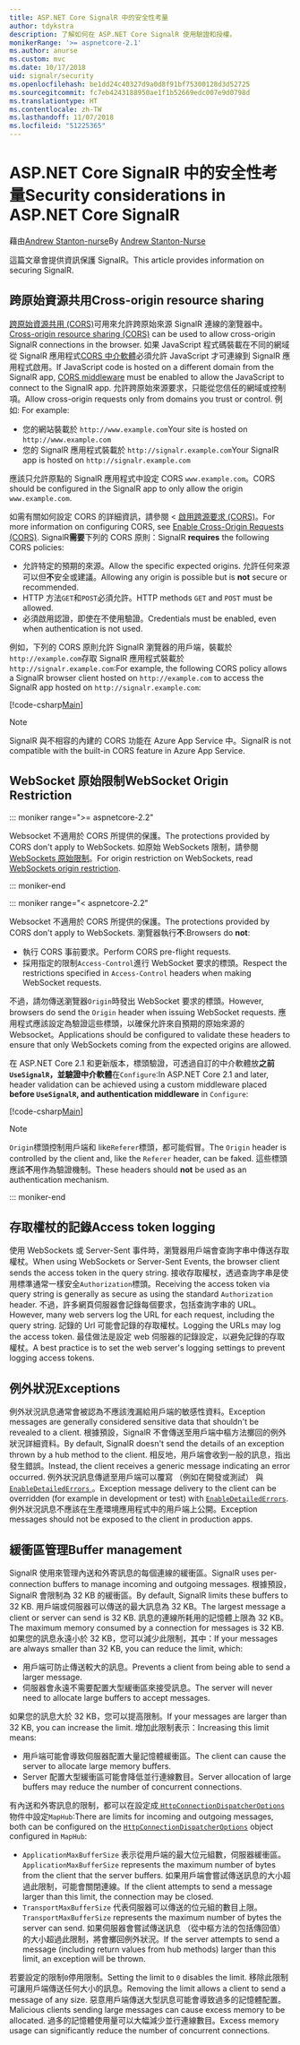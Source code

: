 ```yaml
---
title: ASP.NET Core SignalR 中的安全性考量
author: tdykstra
description: 了解如何在 ASP.NET Core SignalR 使用驗證和授權。
monikerRange: '>= aspnetcore-2.1'
ms.author: anurse
ms.custom: mvc
ms.date: 10/17/2018
uid: signalr/security
ms.openlocfilehash: be1dd24c40327d9a0d8f91bf75300128d3d52725
ms.sourcegitcommit: fc7eb4243188950ae1f1b52669edc007e9d0798d
ms.translationtype: HT
ms.contentlocale: zh-TW
ms.lasthandoff: 11/07/2018
ms.locfileid: "51225365"
---
```

# <a name="security-considerations-in-aspnet-core-signalr"></a><span data-ttu-id="811d5-103">ASP.NET Core SignalR 中的安全性考量</span><span class="sxs-lookup"><span data-stu-id="811d5-103">Security considerations in ASP.NET Core SignalR</span></span>

<span data-ttu-id="811d5-104">藉由[Andrew Stanton-nurse](https://twitter.com/anurse)</span><span class="sxs-lookup"><span data-stu-id="811d5-104">By [Andrew Stanton-Nurse](https://twitter.com/anurse)</span></span>

<span data-ttu-id="811d5-105">這篇文章會提供資訊保護 SignalR。</span><span class="sxs-lookup"><span data-stu-id="811d5-105">This article provides information on securing SignalR.</span></span>

## <a name="cross-origin-resource-sharing"></a><span data-ttu-id="811d5-106">跨原始資源共用</span><span class="sxs-lookup"><span data-stu-id="811d5-106">Cross-origin resource sharing</span></span>

<span data-ttu-id="811d5-107">[跨原始資源共用 (CORS)](https://www.w3.org/TR/cors/)可用來允許跨原始來源 SignalR 連線的瀏覽器中。</span><span class="sxs-lookup"><span data-stu-id="811d5-107">[Cross-origin resource sharing (CORS)](https://www.w3.org/TR/cors/) can be used to allow cross-origin SignalR connections in the browser.</span></span> <span data-ttu-id="811d5-108">如果 JavaScript 程式碼裝載在不同的網域從 SignalR 應用程式[CORS 中介軟體](xref:security/cors)必須允許 JavaScript 才可連線到 SignalR 應用程式啟用。</span><span class="sxs-lookup"><span data-stu-id="811d5-108">If JavaScript code is hosted on a different domain from the SignalR app, [CORS middleware](xref:security/cors) must be enabled to allow the JavaScript to connect to the SignalR app.</span></span> <span data-ttu-id="811d5-109">允許跨原始來源要求，只能從您信任的網域或控制項。</span><span class="sxs-lookup"><span data-stu-id="811d5-109">Allow cross-origin requests only from domains you trust or control.</span></span> <span data-ttu-id="811d5-110">例如: </span><span class="sxs-lookup"><span data-stu-id="811d5-110">For example:</span></span>

* <span data-ttu-id="811d5-111">您的網站裝載於 `http://www.example.com`</span><span class="sxs-lookup"><span data-stu-id="811d5-111">Your site is hosted on `http://www.example.com`</span></span>
* <span data-ttu-id="811d5-112">您的 SignalR 應用程式裝載於 `http://signalr.example.com`</span><span class="sxs-lookup"><span data-stu-id="811d5-112">Your SignalR app is hosted on `http://signalr.example.com`</span></span>

<span data-ttu-id="811d5-113">應該只允許原點的 SignalR 應用程式中設定 CORS `www.example.com`。</span><span class="sxs-lookup"><span data-stu-id="811d5-113">CORS should be configured in the SignalR app to only allow the origin `www.example.com`.</span></span>

<span data-ttu-id="811d5-114">如需有關如何設定 CORS 的詳細資訊，請參閱 <<c0> [ 啟用跨源要求 (CORS)](xref:security/cors)。</span><span class="sxs-lookup"><span data-stu-id="811d5-114">For more information on configuring CORS, see [Enable Cross-Origin Requests (CORS)](xref:security/cors).</span></span> <span data-ttu-id="811d5-115">SignalR**需要**下列的 CORS 原則：</span><span class="sxs-lookup"><span data-stu-id="811d5-115">SignalR **requires** the following CORS policies:</span></span>

* <span data-ttu-id="811d5-116">允許特定的預期的來源。</span><span class="sxs-lookup"><span data-stu-id="811d5-116">Allow the specific expected origins.</span></span> <span data-ttu-id="811d5-117">允許任何來源可以但**不**安全或建議。</span><span class="sxs-lookup"><span data-stu-id="811d5-117">Allowing any origin is possible but is **not** secure or recommended.</span></span>
* <span data-ttu-id="811d5-118">HTTP 方法`GET`和`POST`必須允許。</span><span class="sxs-lookup"><span data-stu-id="811d5-118">HTTP methods `GET` and `POST` must be allowed.</span></span>
* <span data-ttu-id="811d5-119">必須啟用認證，即使在不使用驗證。</span><span class="sxs-lookup"><span data-stu-id="811d5-119">Credentials must be enabled, even when authentication is not used.</span></span>

<span data-ttu-id="811d5-120">例如，下列的 CORS 原則允許 SignalR 瀏覽器的用戶端，裝載於`http://example.com`存取 SignalR 應用程式裝載於`http://signalr.example.com`:</span><span class="sxs-lookup"><span data-stu-id="811d5-120">For example, the following CORS policy allows a SignalR browser client hosted on `http://example.com` to access the SignalR app hosted on `http://signalr.example.com`:</span></span>

[!code-csharp[Main](security/sample/Startup.cs?name=snippet1)]

> [!NOTE]
> <span data-ttu-id="811d5-121">SignalR 與不相容的內建的 CORS 功能在 Azure App Service 中。</span><span class="sxs-lookup"><span data-stu-id="811d5-121">SignalR is not compatible with the built-in CORS feature in Azure App Service.</span></span>

## <a name="websocket-origin-restriction"></a><span data-ttu-id="811d5-122">WebSocket 原始限制</span><span class="sxs-lookup"><span data-stu-id="811d5-122">WebSocket Origin Restriction</span></span>

::: moniker range=">= aspnetcore-2.2"

<span data-ttu-id="811d5-123">Websocket 不適用於 CORS 所提供的保護。</span><span class="sxs-lookup"><span data-stu-id="811d5-123">The protections provided by CORS don't apply to WebSockets.</span></span> <span data-ttu-id="811d5-124">如原始 WebSockets 限制，請參閱[WebSockets 原始限制](xref:fundamentals/websockets#websocket-origin-restriction)。</span><span class="sxs-lookup"><span data-stu-id="811d5-124">For origin restriction on WebSockets, read [WebSockets origin restriction](xref:fundamentals/websockets#websocket-origin-restriction).</span></span>

::: moniker-end

::: moniker range="< aspnetcore-2.2"

<span data-ttu-id="811d5-125">Websocket 不適用於 CORS 所提供的保護。</span><span class="sxs-lookup"><span data-stu-id="811d5-125">The protections provided by CORS don't apply to WebSockets.</span></span> <span data-ttu-id="811d5-126">瀏覽器執行**不**:</span><span class="sxs-lookup"><span data-stu-id="811d5-126">Browsers do **not**:</span></span>

* <span data-ttu-id="811d5-127">執行 CORS 事前要求。</span><span class="sxs-lookup"><span data-stu-id="811d5-127">Perform CORS pre-flight requests.</span></span>
* <span data-ttu-id="811d5-128">採用指定的限制`Access-Control`進行 WebSocket 要求的標頭。</span><span class="sxs-lookup"><span data-stu-id="811d5-128">Respect the restrictions specified in `Access-Control` headers when making WebSocket requests.</span></span>

<span data-ttu-id="811d5-129">不過，請勿傳送瀏覽器`Origin`時發出 WebSocket 要求的標頭。</span><span class="sxs-lookup"><span data-stu-id="811d5-129">However, browsers do send the `Origin` header when issuing WebSocket requests.</span></span> <span data-ttu-id="811d5-130">應用程式應該設定為驗證這些標頭，以確保允許來自預期的原始來源的 Websocket。</span><span class="sxs-lookup"><span data-stu-id="811d5-130">Applications should be configured to validate these headers to ensure that only WebSockets coming from the expected origins are allowed.</span></span>

<span data-ttu-id="811d5-131">在 ASP.NET Core 2.1 和更新版本，標頭驗證，可透過自訂的中介軟體放**之前`UseSignalR`，並驗證中介軟體**在`Configure`:</span><span class="sxs-lookup"><span data-stu-id="811d5-131">In ASP.NET Core 2.1 and later, header validation can be achieved using a custom middleware placed **before `UseSignalR`, and authentication middleware** in `Configure`:</span></span>

[!code-csharp[Main](security/sample/Startup.cs?name=snippet2)]

> [!NOTE]
> <span data-ttu-id="811d5-132">`Origin`標頭控制用戶端和 like`Referer`標頭，都可能假冒。</span><span class="sxs-lookup"><span data-stu-id="811d5-132">The `Origin` header is controlled by the client and, like the `Referer` header, can be faked.</span></span> <span data-ttu-id="811d5-133">這些標頭應該**不**用作為驗證機制。</span><span class="sxs-lookup"><span data-stu-id="811d5-133">These headers should **not** be used as an authentication mechanism.</span></span>

::: moniker-end

## <a name="access-token-logging"></a><span data-ttu-id="811d5-134">存取權杖的記錄</span><span class="sxs-lookup"><span data-stu-id="811d5-134">Access token logging</span></span>

<span data-ttu-id="811d5-135">使用 WebSockets 或 Server-Sent 事件時，瀏覽器用戶端會查詢字串中傳送存取權杖。</span><span class="sxs-lookup"><span data-stu-id="811d5-135">When using WebSockets or Server-Sent Events, the browser client sends the access token in the query string.</span></span> <span data-ttu-id="811d5-136">接收存取權杖，透過查詢字串是使用標準通常一樣安全`Authorization`標頭。</span><span class="sxs-lookup"><span data-stu-id="811d5-136">Receiving the access token via query string is generally as secure as using the standard `Authorization` header.</span></span> <span data-ttu-id="811d5-137">不過，許多網頁伺服器會記錄每個要求，包括查詢字串的 URL。</span><span class="sxs-lookup"><span data-stu-id="811d5-137">However, many web servers log the URL for each request, including the query string.</span></span> <span data-ttu-id="811d5-138">記錄的 Url 可能會記錄的存取權杖。</span><span class="sxs-lookup"><span data-stu-id="811d5-138">Logging the URLs may log the access token.</span></span> <span data-ttu-id="811d5-139">最佳做法是設定 web 伺服器的記錄設定，以避免記錄的存取權杖。</span><span class="sxs-lookup"><span data-stu-id="811d5-139">A best practice is to set the web server's logging settings to prevent logging access tokens.</span></span>

## <a name="exceptions"></a><span data-ttu-id="811d5-140">例外狀況</span><span class="sxs-lookup"><span data-stu-id="811d5-140">Exceptions</span></span>

<span data-ttu-id="811d5-141">例外狀況訊息通常會被認為不應該洩漏給用戶端的敏感性資料。</span><span class="sxs-lookup"><span data-stu-id="811d5-141">Exception messages are generally considered sensitive data that shouldn't be revealed to a client.</span></span> <span data-ttu-id="811d5-142">根據預設，SignalR 不會傳送至用戶端中樞方法擲回的例外狀況詳細資料。</span><span class="sxs-lookup"><span data-stu-id="811d5-142">By default, SignalR doesn't send the details of an exception thrown by a hub method to the client.</span></span> <span data-ttu-id="811d5-143">相反地，用戶端會收到一般的訊息，指出發生錯誤。</span><span class="sxs-lookup"><span data-stu-id="811d5-143">Instead, the client receives a generic message indicating an error occurred.</span></span> <span data-ttu-id="811d5-144">例外狀況訊息傳遞至用戶端可以覆寫 （例如在開發或測試） 與[ `EnableDetailedErrors` ](xref:signalr/configuration#configure-server-options)。</span><span class="sxs-lookup"><span data-stu-id="811d5-144">Exception message delivery to the client can be overridden (for example in development or test) with [`EnableDetailedErrors`](xref:signalr/configuration#configure-server-options).</span></span> <span data-ttu-id="811d5-145">例外狀況訊息不應該在生產環境應用程式中的用戶端上公開。</span><span class="sxs-lookup"><span data-stu-id="811d5-145">Exception messages should not be exposed to the client in production apps.</span></span>

## <a name="buffer-management"></a><span data-ttu-id="811d5-146">緩衝區管理</span><span class="sxs-lookup"><span data-stu-id="811d5-146">Buffer management</span></span>

<span data-ttu-id="811d5-147">SignalR 使用來管理內送和外寄訊息的每個連線的緩衝區。</span><span class="sxs-lookup"><span data-stu-id="811d5-147">SignalR uses per-connection buffers to manage incoming and outgoing messages.</span></span> <span data-ttu-id="811d5-148">根據預設，SignalR 會限制為 32 KB 的緩衝區。</span><span class="sxs-lookup"><span data-stu-id="811d5-148">By default, SignalR limits these buffers to 32 KB.</span></span> <span data-ttu-id="811d5-149">用戶端或伺服器可以傳送的最大訊息為 32 KB。</span><span class="sxs-lookup"><span data-stu-id="811d5-149">The largest message a client or server can send is 32 KB.</span></span> <span data-ttu-id="811d5-150">訊息的連線所耗用的記憶體上限為 32 KB。</span><span class="sxs-lookup"><span data-stu-id="811d5-150">The maximum memory consumed by a connection for messages is 32 KB.</span></span> <span data-ttu-id="811d5-151">如果您的訊息永遠小於 32 KB，您可以減少此限制，其中：</span><span class="sxs-lookup"><span data-stu-id="811d5-151">If your messages are always smaller than 32 KB, you can reduce the limit, which:</span></span>

* <span data-ttu-id="811d5-152">用戶端可防止傳送較大的訊息。</span><span class="sxs-lookup"><span data-stu-id="811d5-152">Prevents a client from being able to send a larger message.</span></span>
* <span data-ttu-id="811d5-153">伺服器會永遠不需要配置大型緩衝區來接受訊息。</span><span class="sxs-lookup"><span data-stu-id="811d5-153">The server will never need to allocate large buffers to accept messages.</span></span>

<span data-ttu-id="811d5-154">如果您的訊息大於 32 KB，您可以提高限制。</span><span class="sxs-lookup"><span data-stu-id="811d5-154">If your messages are larger than 32 KB, you can increase the limit.</span></span> <span data-ttu-id="811d5-155">增加此限制表示：</span><span class="sxs-lookup"><span data-stu-id="811d5-155">Increasing this limit means:</span></span>

* <span data-ttu-id="811d5-156">用戶端可能會導致伺服器配置大量記憶體緩衝區。</span><span class="sxs-lookup"><span data-stu-id="811d5-156">The client can cause the server to allocate large memory buffers.</span></span>
* <span data-ttu-id="811d5-157">Server 配置大型緩衝區可能會降低並行連線數目。</span><span class="sxs-lookup"><span data-stu-id="811d5-157">Server allocation of large buffers may reduce the number of concurrent connections.</span></span>

<span data-ttu-id="811d5-158">有內送和外寄訊息的限制，都可以在設定成[ `HttpConnectionDispatcherOptions` ](xref:signalr/configuration#configure-server-options)物件中設定`MapHub`:</span><span class="sxs-lookup"><span data-stu-id="811d5-158">There are limits for incoming and outgoing messages, both can be configured on the [`HttpConnectionDispatcherOptions`](xref:signalr/configuration#configure-server-options) object configured in `MapHub`:</span></span>

* <span data-ttu-id="811d5-159">`ApplicationMaxBufferSize` 表示從用戶端的最大位元組數，伺服器緩衝區。</span><span class="sxs-lookup"><span data-stu-id="811d5-159">`ApplicationMaxBufferSize` represents the maximum number of bytes from the client that the server buffers.</span></span> <span data-ttu-id="811d5-160">如果用戶端會嘗試傳送訊息的大小超過此限制，可能會關閉連線。</span><span class="sxs-lookup"><span data-stu-id="811d5-160">If the client attempts to send a message larger than this limit, the connection may be closed.</span></span>
* <span data-ttu-id="811d5-161">`TransportMaxBufferSize` 代表伺服器可以傳送的位元組的數目上限。</span><span class="sxs-lookup"><span data-stu-id="811d5-161">`TransportMaxBufferSize` represents the maximum number of bytes the server can send.</span></span> <span data-ttu-id="811d5-162">如果伺服器會嘗試傳送訊息 （從中樞方法的包括傳回值） 的大小超過此限制，將會擲回例外狀況。</span><span class="sxs-lookup"><span data-stu-id="811d5-162">If the server attempts to send a message (including return values from hub methods) larger than this limit, an exception will be thrown.</span></span>

<span data-ttu-id="811d5-163">若要設定的限制`0`停用限制。</span><span class="sxs-lookup"><span data-stu-id="811d5-163">Setting the limit to `0` disables the limit.</span></span> <span data-ttu-id="811d5-164">移除此限制可讓用戶端傳送任何大小的訊息。</span><span class="sxs-lookup"><span data-stu-id="811d5-164">Removing the limit allows a client to send a message of any size.</span></span> <span data-ttu-id="811d5-165">惡意用戶端傳送大型訊息可能會導致過多的記憶體配置。</span><span class="sxs-lookup"><span data-stu-id="811d5-165">Malicious clients sending large messages can cause excess memory to be allocated.</span></span> <span data-ttu-id="811d5-166">過多的記憶體使用量可以大幅減少並行連線數目。</span><span class="sxs-lookup"><span data-stu-id="811d5-166">Excess memory usage can significantly reduce the number of concurrent connections.</span></span>
